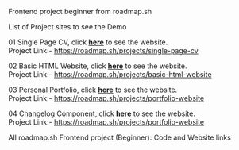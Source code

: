 Frontend project beginner from roadmap.sh

List of Project sites to see the Demo

01 Single Page CV, click [**here**](https://01-single-page-cv.netlify.app/) to see the website.    
  Project Link:- https://roadmap.sh/projects/single-page-cv
  
02 Basic HTML Website, click [**here**](https://02-basic-html-website.netlify.app/) to see the website.    
  Project Link:- https://roadmap.sh/projects/basic-html-website

03 Personal Portfolio, click [**here**](https://3-personal-portfolio.netlify.app/) to see the website.    
  Project Link:- https://roadmap.sh/projects/portfolio-website

04 Changelog Component, click [**here**](https://changelog-component.netlify.app/) to see the website.    
  Project Link:- https://roadmap.sh/projects/portfolio-website

All roadmap.sh Frontend project (Beginner): Code and Website links
